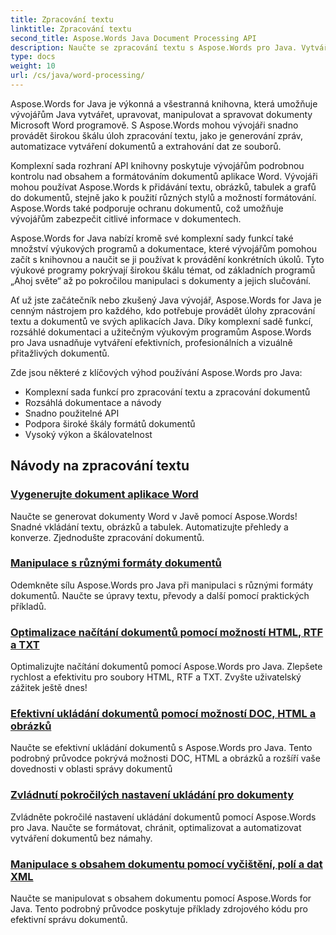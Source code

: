 ```yaml
---
title: Zpracování textu
linktitle: Zpracování textu
second_title: Aspose.Words Java Document Processing API
description: Naučte se zpracování textu s Aspose.Words pro Java. Vytvářejte, upravujte a manipulujte s dokumenty programově. Vylepšete své dovednosti v oblasti zpracování dokumentů ještě dnes.
type: docs
weight: 10
url: /cs/java/word-processing/
---
```


Aspose.Words for Java je výkonná a všestranná knihovna, která umožňuje vývojářům Java vytvářet, upravovat, manipulovat a spravovat dokumenty Microsoft Word programově. S Aspose.Words mohou vývojáři snadno provádět širokou škálu úloh zpracování textu, jako je generování zpráv, automatizace vytváření dokumentů a extrahování dat ze souborů.

Komplexní sada rozhraní API knihovny poskytuje vývojářům podrobnou kontrolu nad obsahem a formátováním dokumentů aplikace Word. Vývojáři mohou používat Aspose.Words k přidávání textu, obrázků, tabulek a grafů do dokumentů, stejně jako k použití různých stylů a možností formátování. Aspose.Words také podporuje ochranu dokumentů, což umožňuje vývojářům zabezpečit citlivé informace v dokumentech.

Aspose.Words for Java nabízí kromě své komplexní sady funkcí také množství výukových programů a dokumentace, které vývojářům pomohou začít s knihovnou a naučit se ji používat k provádění konkrétních úkolů. Tyto výukové programy pokrývají širokou škálu témat, od základních programů „Ahoj světe“ až po pokročilou manipulaci s dokumenty a jejich slučování.

Ať už jste začátečník nebo zkušený Java vývojář, Aspose.Words for Java je cenným nástrojem pro každého, kdo potřebuje provádět úlohy zpracování textu a dokumentů ve svých aplikacích Java. Díky komplexní sadě funkcí, rozsáhlé dokumentaci a užitečným výukovým programům Aspose.Words pro Java usnadňuje vytváření efektivních, profesionálních a vizuálně přitažlivých dokumentů.

Zde jsou některé z klíčových výhod používání Aspose.Words pro Java:

* Komplexní sada funkcí pro zpracování textu a zpracování dokumentů
* Rozsáhlá dokumentace a návody
* Snadno použitelné API
* Podpora široké škály formátů dokumentů
* Vysoký výkon a škálovatelnost

## Návody na zpracování textu

### [Vygenerujte dokument aplikace Word](./generate-word-document/)

Naučte se generovat dokumenty Word v Javě pomocí Aspose.Words! Snadné vkládání textu, obrázků a tabulek. Automatizujte přehledy a konverze. Zjednodušte zpracování dokumentů.
### [Manipulace s různými formáty dokumentů](./handling-different-document-formats/)
Odemkněte sílu Aspose.Words pro Java při manipulaci s různými formáty dokumentů. Naučte se úpravy textu, převody a další pomocí praktických příkladů.
### [Optimalizace načítání dokumentů pomocí možností HTML, RTF a TXT](./optimizing-document-loading-options/)
Optimalizujte načítání dokumentů pomocí Aspose.Words pro Java. Zlepšete rychlost a efektivitu pro soubory HTML, RTF a TXT. Zvyšte uživatelský zážitek ještě dnes!
### [Efektivní ukládání dokumentů pomocí možností DOC, HTML a obrázků](./efficient-document-saving-options/)
Naučte se efektivní ukládání dokumentů s Aspose.Words pro Java. Tento podrobný průvodce pokrývá možnosti DOC, HTML a obrázků a rozšíří vaše dovednosti v oblasti správy dokumentů
### [Zvládnutí pokročilých nastavení ukládání pro dokumenty](./mastering-advanced-save-settings/)
Zvládněte pokročilé nastavení ukládání dokumentů pomocí Aspose.Words pro Java. Naučte se formátovat, chránit, optimalizovat a automatizovat vytváření dokumentů bez námahy.
### [Manipulace s obsahem dokumentu pomocí vyčištění, polí a dat XML](./manipulating-document-content/)
Naučte se manipulovat s obsahem dokumentu pomocí Aspose.Words for Java. Tento podrobný průvodce poskytuje příklady zdrojového kódu pro efektivní správu dokumentů.